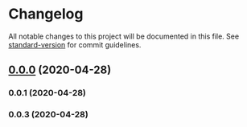 # Changelog

All notable changes to this project will be documented in this file. See [standard-version](https://github.com/conventional-changelog/standard-version) for commit guidelines.

## [0.0.0](https://github.com/TheBous/universal-datepicker/compare/v0.0.1...v0.0.0) (2020-04-28)

### 0.0.1 (2020-04-28)

### 0.0.3 (2020-04-28)
